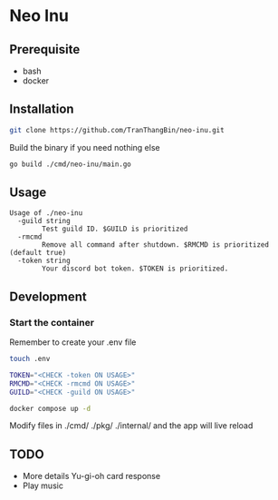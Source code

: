 # Neo Inu

## Prerequisite

- bash
- docker

## Installation

```bash
git clone https://github.com/TranThangBin/neo-inu.git
```

<p>Build the binary if you need nothing else</p>

```bash
go build ./cmd/neo-inu/main.go
```

## Usage

```
Usage of ./neo-inu
  -guild string
        Test guild ID. $GUILD is prioritized
  -rmcmd
        Remove all command after shutdown. $RMCMD is prioritized (default true)
  -token string
        Your discord bot token. $TOKEN is prioritized.
```

## Development

### Start the container

<p>Remember to create your .env file</p>

```bash
touch .env
```

```bash
TOKEN="<CHECK -token ON USAGE>"
RMCMD="<CHECK -rmcmd ON USAGE>"
GUILD="<CHECK -guild ON USAGE>"
```

```bash
docker compose up -d
```

<p>Modify files in ./cmd/ ./pkg/ ./internal/ and the app will live reload</p>

## TODO

- More details Yu-gi-oh card response
- Play music
